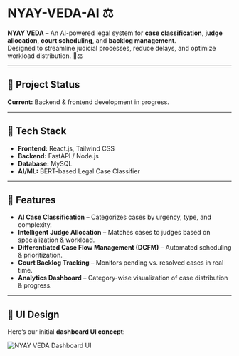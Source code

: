 # NYAY-VEDA-AI ⚖️

**NYAY VEDA** – An AI-powered legal system for **case classification**, **judge allocation**, **court scheduling**, and **backlog management**.  
Designed to streamline judicial processes, reduce delays, and optimize workload distribution. 🚀⚖️  

---

## 🚧 Project Status
**Current:** Backend & frontend development in progress.

---

## 🔧 Tech Stack
- **Frontend:** React.js, Tailwind CSS  
- **Backend:** FastAPI / Node.js 
- **Database:** MySQL  
- **AI/ML:** BERT-based Legal Case Classifier  

---

## 📌 Features
- **AI Case Classification** – Categorizes cases by urgency, type, and complexity.
- **Intelligent Judge Allocation** – Matches cases to judges based on specialization & workload.
- **Differentiated Case Flow Management (DCFM)** – Automated scheduling & prioritization.
- **Court Backlog Tracking** – Monitors pending vs. resolved cases in real time.
- **Analytics Dashboard** – Category-wise visualization of case distribution & progress.

---

## 🎨 UI Design
Here’s our initial **dashboard UI concept**:

![NYAY VEDA Dashboard UI](./assets/ui-dashboard.png)


